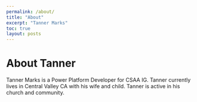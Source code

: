 ```yaml
---
permalink: /about/
title: "About"
excerpt: "Tanner Marks"
toc: true
layout: posts
---
```


# About Tanner #
Tanner Marks is a Power Platform Developer for CSAA IG. Tanner currently lives in Central Valley CA with his wife and child. Tanner is active in his church and community. 
